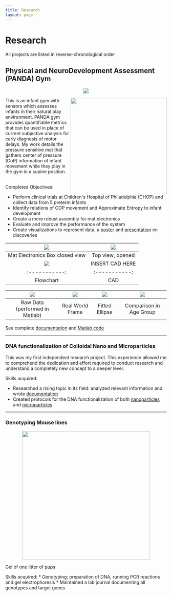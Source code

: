 ```yaml
---
title: Research
layout: page
---
```

# Research
All projects are listed in reverse-chronological order
## Physical and NeuroDevelopment Assessment (PANDA) Gym
<p align="center">
  <img src="https://github.com/susan-z/susan-z.github.io/blob/master/img/LSAMP.jpg?raw=true"/>
</p>

<img style="float: right;" src="https://github.com/susan-z/susan-z.github.io/blob/master/img/babyingym.png?raw=true" width="300px">
This is an infant gym with sensors which assesses infants in their natural play environment. PANDA gym provides quantifiable metrics that can be used in place of current subjective analysis for early diagnosis of motor delays. My work details the pressure sensitive mat that gathers center of pressure (CoP) information of infant movement while they play in the gym in a supine position.  
<br>
<br>

Completed Objectives:
* Perform clinical trials at Children's Hospital of Philadelphia (CHOP) and collect data from 5 preterm infants
* Identify relations of COP movement and Approximate Entropy to infant development 
* Create a more robust assembly for mat electronics
* Evaluate and improve the performance of the system
* Create visualizations to represent data, a [poster](https://github.com/susan-z/susan-z.github.io/blob/master/PANDAGym_LSAMP_SusanZhao.pdf) and [presentation](https://github.com/susan-z/susan-z.github.io/blob/master/projects/PANDA%20Gym_v3novids.pptx) on discoveries
<div class="breaker"></div>

![](https://github.com/susan-z/susan-z.github.io/blob/master/img/image5.JPG?raw=true) | ![](https://github.com/susan-z/susan-z.github.io/blob/master/img/image7%20Cropped.jpg?raw=true)
:-----------:|:-----------:
Mat Electronics Box closed view | Top view, opened
![](https://github.com/susan-z/susan-z.github.io/blob/master/img/matelectronics.png?raw=true) | INSERT CAD HERE
:-----------:|:-----------:
Flowchart | CAD

![](https://github.com/susan-z/susan-z.github.io/blob/master/img/baby18_1.png?raw=true) | ![](https://github.com/susan-z/susan-z.github.io/blob/master/img/baby18_2.png?raw=true) | ![](https://github.com/susan-z/susan-z.github.io/blob/master/img/baby18_ellipse%20Cropped.jpg?raw=true) | ![](https://github.com/susan-z/susan-z.github.io/blob/master/img/baby18_toynotoy.png?raw=true)
:-----------:|:-----------:|:-----------:|:-----------:
Raw Data (performed in Matlab) | Real World Frame  | Fitted Ellipse | Comparison in Age Group

See complete [documentation](github.com) and [Matlab code](github.com)

---
### DNA functionalization of Colloidal Nano and Microparticles
This was my first independent research project. This experience allowed me to comprehend the dedication and effort required to conduct research and understand a completely new concept to a deeper level.

Skills acquired:
* Researched a rising topic in its field: analyzed relevant information and wrote [documentation](https://github.com/susan-z/susan-z.github.io/blob/master/projects/Colloids.pdf)
* Created protocols for the DNA functionalization of both [nanoparticles](https://github.com/susan-z/susan-z.github.io/blob/master/projects/Protocol_nanoparticle.pdf) and [microparticles](https://github.com/susan-z/susan-z.github.io/blob/master/projects/Protocol_microparticle.pdf)

---
### Genotyping Mouse lines
<p align="center">
  <img src="https://github.com/susan-z/susan-z.github.io/blob/master/img/IMG_2108%20Cropped.jpg?raw=true" style="width:400px"/><figcaption class="caption">Gel of one litter of pups</figcaption>
</p>
Skills acquired:
* Genotyping: preparation of DNA, running PCR reactions and gel electrophoresis
* Maintained a lab journal documenting all genotypes and target genes
